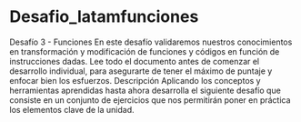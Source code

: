 # Desafio_latamfunciones

Desafío 3 - Funciones
En este desafío validaremos nuestros conocimientos en transformación y modificación de
funciones y códigos en función de instrucciones dadas.
Lee todo el documento antes de comenzar el desarrollo individual, para asegurarte de tener
el máximo de puntaje y enfocar bien los esfuerzos.
Descripción
Aplicando los conceptos y herramientas aprendidas hasta ahora desarrolla el siguiente
desafío que consiste en un conjunto de ejercicios que nos permitirán poner en práctica los
elementos clave de la unidad.
